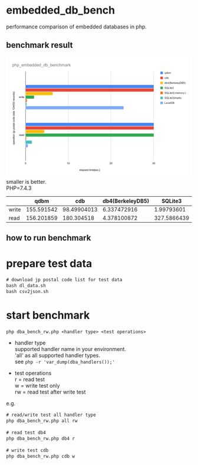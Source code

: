 # embedded_db_bench
performance comparison of embedded databases in php.

benchmark result
-------------------

![benchmark chart](./img/php_embedded_db_benchmark.svg)  
smaller is better.  
PHP=7.4.3  

||qdbm|cdb|db4(BerkeleyDB5)|SQLite3|SQLite3(:memory:)|SQLite3(tmpfs)|LevelDB|
|--|--|--|--|--|--|--|--|
|write|155.591542|98.49904013|6.337472916|1.99793601|0.3023738861|0.2330839634|22.959782123566|
|read|156.201859|180.304518|4.378100872|327.5866439|0.1585948467|1.440153122|0.5493938923|
  

how to run benchmark
-------------------

# prepare test data

```
# download jp postal code list for test data
bash dl_data.sh
bash csv2json.sh
```

# start benchmark

`php dba_bench_rw.php <handler type> <test operations>`

* handler type  
supported handler name in your environment.  
'all' as all supported handler types.  
see `php -r 'var_dump(dba_handlers());'`

* test operations  
r = read test  
w = write test only  
rw = read test after write test  


e.g.
```
# read/write test all handler type
php dba_bench_rw.php all rw

# read test db4
php dba_bench_rw.php db4 r

# write test cdb
php dba_bench_rw.php cdb w

```

